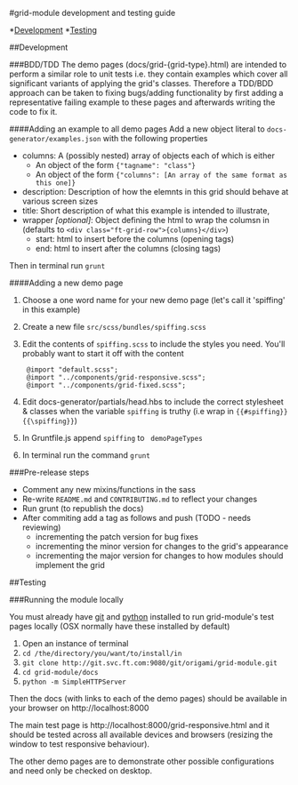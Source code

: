 #grid-module development and testing guide

*[Development](#development)
*[Testing](#testing)

##Development<a id="development" style="visibility:hidden">&nbsp;</a>

###BDD/TDD
The demo pages (docs/grid-{grid-type}.html) are intended to perform a similar role to unit tests i.e. they contain examples which cover all significant variants of applying the grid's classes. Therefore a TDD/BDD approach can be taken to fixing bugs/adding functionality by first adding a representative failing example to these pages and afterwards writing the code to fix it.

####Adding an example to all demo pages
Add a new object literal to ``docs-generator/examples.json`` with the following properties

* columns: A (possibly nested) array of objects each of which is either  
	* An object of the form ``{"tagname": "class"}``
	* An object of the form ``{"columns": [An array of the same format as this one]}``
* description: Description of how the elemnts in this grid should behave at various screen sizes 
* title: Short description of what this example is intended to illustrate,
* wrapper *[optional]*: Object defining the html to wrap the columsn in (defaults to ``<div class="ft-grid-row">{columns}</div>``)
	* start: html to insert before the columns (opening tags)
	* end: html to insert after the columns (closing tags)

Then in terminal run ``grunt``
    
####Adding a new demo page
1. Choose a one word name for your new demo page (let's call it 'spiffing' in this example)
2. Create a new file ``src/scss/bundles/spiffing.scss``
3. Edit the contents of ``spiffing.scss`` to include the styles you need. You'll probably want to start it off with the content

		@import "default.scss";
		@import "../components/grid-responsive.scss";
		@import "../components/grid-fixed.scss"; 

4. Edit docs-generator/partials/head.hbs to include the correct stylesheet & classes when the variable ``spiffing`` is truthy (i.e wrap in ``{{#spiffing}}{{\spiffing}}``) 
5. In Gruntfile.js append ``spiffing`` to `` demoPageTypes``
6. In terminal run the command ``grunt``


###Pre-release steps
* Comment any new mixins/functions in the sass
* Re-write ``README.md`` and ``CONTRIBUTING.md`` to reflect your changes
* Run grunt (to republish the docs)
* After commiting add a tag as follows and push (TODO - needs reviewing)
	* incrementing the patch version for bug fixes
	* incrementing the minor version for changes to the grid's appearance
	* incrementing the major version for changes to how modules should implement the grid


##Testing<a id="testing" style="visibility:hidden">&nbsp;</a>

###Running the module locally

You must already have [git](http://git-scm.com/downloads) and [python](http://www.python.org/download/) installed to run grid-module's test pages locally (OSX normally have these installed by default)

1. Open an instance of terminal
2. ``cd /the/directory/you/want/to/install/in``
3. ``git clone http://git.svc.ft.com:9080/git/origami/grid-module.git``
4. ``cd grid-module/docs``
5. ``python -m SimpleHTTPServer``

Then the docs (with links to each of the demo pages) should be available in your browser on http://localhost:8000

The main test page is http://localhost:8000/grid-responsive.html and it should be tested across all available devices and browsers (resizing the window to test responsive behaviour). 

The other demo pages are to demonstrate other possible configurations and need only be checked on desktop.